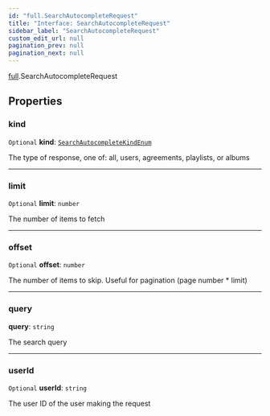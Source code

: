```yaml
---
id: "full.SearchAutocompleteRequest"
title: "Interface: SearchAutocompleteRequest"
sidebar_label: "SearchAutocompleteRequest"
custom_edit_url: null
pagination_prev: null
pagination_next: null
---
```


[full](../namespaces/full.md).SearchAutocompleteRequest

## Properties

### kind

 `Optional` **kind**: [`SearchAutocompleteKindEnum`](../enums/full.SearchAutocompleteKindEnum.md)

The type of response, one of: all, users, agreements, playlists, or albums

___

### limit

 `Optional` **limit**: `number`

The number of items to fetch

___

### offset

 `Optional` **offset**: `number`

The number of items to skip. Useful for pagination (page number * limit)

___

### query

 **query**: `string`

The search query

___

### userId

 `Optional` **userId**: `string`

The user ID of the user making the request

